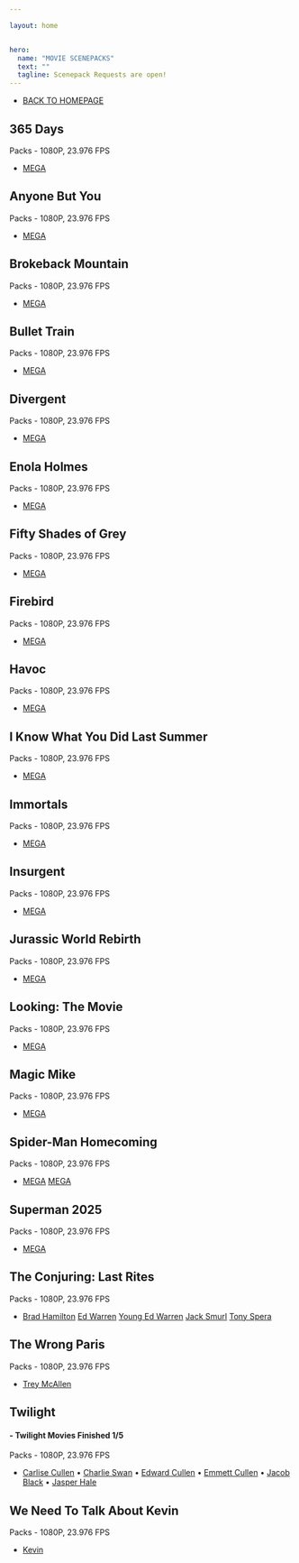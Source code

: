 ```yaml
---

layout: home


hero:
  name: "MOVIE SCENEPACKS"
  text: ""
  tagline: Scenepack Requests are open!
---
```


- [BACK TO HOMEPAGE](/index)

## 365 Days
Packs - 1080P, 23.976 FPS
- [MEGA](https://mega.nz/folder/Yf5kDSBY#c13irlfXG2dNAVB9EyGXQQ)

## Anyone But You
Packs - 1080P, 23.976 FPS
- [MEGA](https://mega.nz/folder/RLhAgaoA#egOPZ3kxtIn14-4bZf4sGQ)

## Brokeback Mountain
Packs - 1080P, 23.976 FPS
- [MEGA](https://mega.nz/folder/1TpCXSjI#Y8FK8OVVyPwGhsO2_BzkeQ)

## Bullet Train
Packs - 1080P, 23.976 FPS
- [MEGA](https://mega.nz/folder/gWBHiT4T#Hc_0xjdBj-lDgeOwdQD1uw)

## Divergent
Packs - 1080P, 23.976 FPS
- [MEGA](https://mega.nz/folder/cT5AXJBJ#zhHSzKUcs0Q3xwz6o-6CTw)

## Enola Holmes
Packs - 1080P, 23.976 FPS
- [MEGA](https://mega.nz/folder/EehGSbJA#w35Lg_7JcLaJdoHIwuMETA)

## Fifty Shades of Grey
Packs - 1080P, 23.976 FPS
- [MEGA](https://mega.nz/folder/VeQwwIDT#aLt7xBbag4IpuyBa76sybA)

## Firebird
Packs - 1080P, 23.976 FPS
- [MEGA](https://mega.nz/folder/QCpl3KYB#LD76oDdFjBOvYO6oiXLu6Q)

## Havoc
Packs - 1080P, 23.976 FPS
- [MEGA](https://mega.nz/folder/oP4DnDhQ#bYsr41jDWuOm85xHQUAGtw)

## I Know What You Did Last Summer
Packs - 1080P, 23.976 FPS
- [MEGA](https://mega.nz/folder/UT4ylDKL#AvkrH1kbge2ujIT2IqwOVw)

## Immortals
Packs - 1080P, 23.976 FPS
- [MEGA](https://mega.nz/folder/RWZCWKZb#qU7ikvIo6jrv4EE3BeurYg)

## Insurgent
Packs - 1080P, 23.976 FPS
- [MEGA](https://mega.nz/folder/0KInRaRY#NkAesKY45kwB03lnHWC7vQ)

## Jurassic World Rebirth
Packs - 1080P, 23.976 FPS
- [MEGA](https://mega.nz/folder/MCBkBS4L#q7lYdsvwJ9yl3sd1W6GoUg)

## Looking: The Movie
Packs - 1080P, 23.976 FPS
- [MEGA](https://mega.nz/folder/dGpnyZJT#Hervj1bHoiIuHp0ec4jbgw)

## Magic Mike
Packs - 1080P, 23.976 FPS
- [MEGA](https://mega.nz/folder/wOJjUJCD#nUVoLybgRNoZ2N7myRRV3Q)

## Spider-Man Homecoming
Packs - 1080P, 23.976 FPS
- [MEGA](https://mega.nz/folder/pXpBhD7C#MthQOUoqlwLn2CoREwHBig) [MEGA](https://mega.nz/folder/xHQ1QSLJ#sQGdUJ_adBRLZlhu96iQig)

## Superman 2025
Packs - 1080P, 23.976 FPS
- [MEGA](https://mega.nz/folder/JShgVZ4K#6lF7ufciW80miE3W-lDgPw)

## The Conjuring: Last Rites
Packs - 1080P, 23.976 FPS
- [Brad Hamilton](https://mega.nz/folder/tbQTWDYC#94oyXLBeI2s3uSyDHPzC8A) [Ed Warren](https://mega.nz/folder/VPpDwAKS#T-NNhcehenkLAYURnVDxDA) [Young Ed Warren](https://mega.nz/folder/AWR2yR4B#nen4TCStbsD8GUXOckHmnQ) [Jack Smurl](https://mega.nz/folder/Na5GFJyK#H7flvfyyzEkE9zTIQIXg9A) [Tony Spera](https://mega.nz/folder/VP4jUI5C#AIneXfa2hnE47nTQT0beww)

## The Wrong Paris
Packs - 1080P, 23.976 FPS
- [Trey McAllen](https://mega.nz/file/9WwhTAyY#RUrF-4hBKBPNlzr61NdWMdKupnTCWnEgKW9qILZXjIw)

## Twilight
#### - **Twilight Movies Finished 1/5**
Packs - 1080P, 23.976 FPS
 - [Carlise Cullen](https://mega.nz/folder/8KBmnZ4Z#a0xUnbD9nhW4N_hEGUUuOw) • [Charlie Swan](https://mega.nz/folder/RLIzwBqA#po_r3FagE1FzRmSouGUiOg) • [Edward Cullen](https://mega.nz/folder/RKYB2KKS#2pUM6YxIv-JmXxsa-vsjrg) • [Emmett Cullen](https://mega.nz/folder/YOY2GJ5S#xy5MHN_2rOenI3pVxX78sQ) • [Jacob Black](https://mega.nz/folder/EXpQUCyL#gfuVFgKT5jngpPY4GJFmRg) • [Jasper Hale](https://mega.nz/folder/tOIjELhQ#8gFBHoALM5v_6LtcZQPO6Q)

## We Need To Talk About Kevin
Packs - 1080P, 23.976 FPS
 - [Kevin](https://mega.nz/file/QS5EXCDZ#89IY07hxXSqWuE3yZtJH-ViRnGxFUL2w3-8NzmPUyXw)